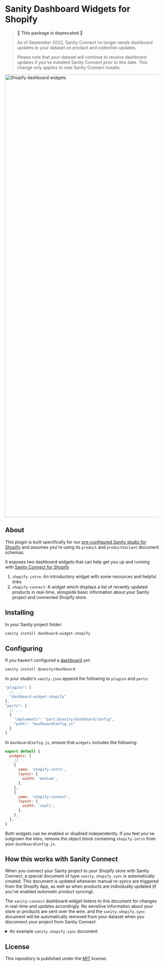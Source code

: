# Sanity Dashboard Widgets for Shopify

> 🚨 **This package is deprecated** 🚨
>
> As of September 2022, Sanity Connect no longer sends dashboard updates to your dataset on product and collection updates.
>
> Please note that your dataset will continue to receive dashboard updates if you've installed Sanity Connect prior to this date. This change only applies to new Sanity Connect installs.

<img width="1450" alt="Shopify dashboard widgets" src="https://user-images.githubusercontent.com/209129/141157755-37f4c8aa-9b1a-489e-9264-a6cacfb9a0dd.png">

## About

This plugin is built specifically for our [pre-configured Sanity studio for Shopify][sanity-shopify-studio] and assumes you're using its `product` and `productVariant` document schemas.

It exposes two dashboard widgets that can help get you up and running with [Sanity Connect for Shopify][sanity-connect]

1. `shopify-intro`: An introductory widget with some resources and helpful links
2. `shopify-connect`: A widget which displays a list of recently updated products in real-time, alongside basic information about your Sanity project and connected Shopify store.

## Installing

In your Sanity project folder:

```sh
sanity install dashboard-widget-shopify
```

## Configuring

If you haven't configured a [dashboard][sanity-dashboard] yet:

```sh
sanity install @sanity/dashboard
```

In your studio's `sanity.json` append the following to `plugins` and `parts`:

```javascript
"plugins": [
  // ...
  "dashboard-widget-shopify"
],
"parts": [
  // ...
  {
    "implements": "part:@sanity/dashboard/config",
    "path": "dashboardConfig.js"
  }
]
```

In `dashboardConfig.js`, ensure that `widgets` includes the following:

```javascript
export default {
  widgets: [
    // ...
    {
      name: 'shopify-intro',
      layout: {
        width: 'medium',
      },
    },
    {
      name: 'shopify-connect',
      layout: {
        width: 'small',
      },
    },
  ],
}
```

Both widgets can be enabled or disabled independently. If you feel you've outgrown the intro, remove the object block containing `shopify-intro` from your `dashboardConfig.js`.

## How this works with Sanity Connect

When you connect your Sanity project to your Shopify store with Sanity Connect, a special document of type `sanity.shopify.sync` is automatically created. This document is updated whenever manual re-syncs are triggered from the Shopify App, as well as when products are individually updated (if you've enabled _automatic product syncing_).

The `sanity-connect` dashboard widget listens to this document for changes in real-time and updates accordingly. No sensitive information about your store or products are sent over the wire, and the `sanity.shopify.sync` document will be automatically removed from your dataset when you disconnect your project from Sanity Connect.

<details><summary>An example <code>sanity.shopify.sync</code> document</summary>
<p>

```json
{
  "_createdAt": "2021-11-05T20:41:45Z",
  "_id": "18d8d221-c581-5c4b-b39f-5a9d8fad91fa",
  "_rev": "QPhGwHFNrPtk8rszfkEUdC",
  "_type": "sanity.shopify.sync",
  "_updatedAt": "2021-11-10T23:48:36Z",
  "log": [
    {
      "documentId": "shopifyProduct-6640058040407",
      "error": null,
      "productId": 6640058040407,
      "productTitle": "Lake Sofa 3 seater (mk3)",
      "timestamp": "2021-11-10T23:48:36.721Z",
      "type": "update"
    },
    {
      "documentId": "shopifyProduct-6640053256279",
      "error": null,
      "productId": 6640053256279,
      "productTitle": "Sofa 1 seater (v14)",
      "timestamp": "2021-11-07T12:23:27.090Z",
      "type": "update"
    },
    {
      "documentId": "shopifyProduct-6639533588567",
      "error": null,
      "productId": 6639533588567,
      "productTitle": "Coffee Table (v33)",
      "timestamp": "2021-11-05T20:41:45.420Z",
      "type": "update"
    }
  ],
  "status": {
    "completedAt": "2021-11-10T15:40:04.838Z",
    "count": {
      "products": 10,
      "variants": 56
    },
    "error": null,
    "startedAt": "2021-11-10T15:39:53.507Z",
    "status": "success"
  },
  "store": "sanity-dev-store.myshopify.com"
}
```

</p>
</details>

## License

This repository is published under the [MIT](LICENSE) license.

[sanity-connect]: https://www.sanity.io/docs/sanity-connect-for-shopify
[sanity-dashboard]: https://www.sanity.io/docs/dashboard
[sanity-shopify-studio]: https://github.com/sanity-io/sanity-shopify-studio
